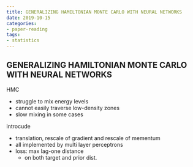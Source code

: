 ```yaml
---
title: GENERALIZING HAMILTONIAN MONTE CARLO WITH NEURAL NETWORKS
date: 2019-10-15
categories:
- paper-reading
tags:
- statistics
---
```


## GENERALIZING HAMILTONIAN MONTE CARLO WITH NEURAL NETWORKS

HMC
- struggle to mix energy levels
- cannot easily traverse low-density zones
- slow mixing in some cases

introcude
- translation, rescale of gradient and rescale of mementum
- all implemented by multi layer perceptrons
- loss: max lag-one distance
    - on both target and prior dist.
